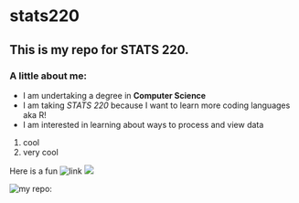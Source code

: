 # stats220

## This is my repo for STATS 220.

### A little about me:

- I am undertaking a degree in **Computer Science**
- I am taking _STATS 220_ because I want to learn more coding languages aka R!
- I am interested in learning about ways to process and view data

1. cool
2. very cool


Here is a fun ![link](https://github.com/alicehay/CS235-S2-2024-CovidWebApp) 
![](https://media1.tenor.com/m/G3lM9_qGe9IAAAAd/wiwiwi-cat-kitty.gif)


![my repo:](https://github.com/alicehay/stats220)
